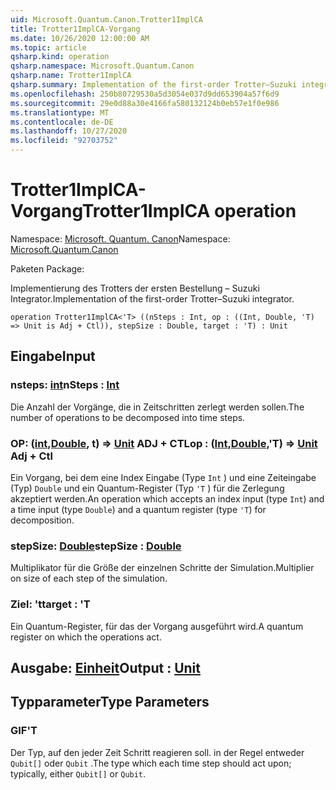 ```yaml
---
uid: Microsoft.Quantum.Canon.Trotter1ImplCA
title: Trotter1ImplCA-Vorgang
ms.date: 10/26/2020 12:00:00 AM
ms.topic: article
qsharp.kind: operation
qsharp.namespace: Microsoft.Quantum.Canon
qsharp.name: Trotter1ImplCA
qsharp.summary: Implementation of the first-order Trotter–Suzuki integrator.
ms.openlocfilehash: 250b80729530a5d3054e037d9dd653904a57f6d9
ms.sourcegitcommit: 29e0d88a30e4166fa580132124b0eb57e1f0e986
ms.translationtype: MT
ms.contentlocale: de-DE
ms.lasthandoff: 10/27/2020
ms.locfileid: "92703752"
---
```

# <a name="trotter1implca-operation"></a><span data-ttu-id="d8f34-102">Trotter1ImplCA-Vorgang</span><span class="sxs-lookup"><span data-stu-id="d8f34-102">Trotter1ImplCA operation</span></span>

<span data-ttu-id="d8f34-103">Namespace: [Microsoft. Quantum. Canon](xref:Microsoft.Quantum.Canon)</span><span class="sxs-lookup"><span data-stu-id="d8f34-103">Namespace: [Microsoft.Quantum.Canon](xref:Microsoft.Quantum.Canon)</span></span>

<span data-ttu-id="d8f34-104">Paketen [](https://nuget.org/packages/)</span><span class="sxs-lookup"><span data-stu-id="d8f34-104">Package: [](https://nuget.org/packages/)</span></span>


<span data-ttu-id="d8f34-105">Implementierung des Trotters der ersten Bestellung – Suzuki Integrator.</span><span class="sxs-lookup"><span data-stu-id="d8f34-105">Implementation of the first-order Trotter–Suzuki integrator.</span></span>

```qsharp
operation Trotter1ImplCA<'T> ((nSteps : Int, op : ((Int, Double, 'T) => Unit is Adj + Ctl)), stepSize : Double, target : 'T) : Unit
```


## <a name="input"></a><span data-ttu-id="d8f34-106">Eingabe</span><span class="sxs-lookup"><span data-stu-id="d8f34-106">Input</span></span>

### <a name="nsteps--int"></a><span data-ttu-id="d8f34-107">nsteps: [int](xref:microsoft.quantum.lang-ref.int)</span><span class="sxs-lookup"><span data-stu-id="d8f34-107">nSteps : [Int](xref:microsoft.quantum.lang-ref.int)</span></span>

<span data-ttu-id="d8f34-108">Die Anzahl der Vorgänge, die in Zeitschritten zerlegt werden sollen.</span><span class="sxs-lookup"><span data-stu-id="d8f34-108">The number of operations to be decomposed into time steps.</span></span>


### <a name="op--intdoublet--unit-adj--ctl"></a><span data-ttu-id="d8f34-109">OP: ([int](xref:microsoft.quantum.lang-ref.int),[Double](xref:microsoft.quantum.lang-ref.double), t) => [Unit](xref:microsoft.quantum.lang-ref.unit) ADJ + CTL</span><span class="sxs-lookup"><span data-stu-id="d8f34-109">op : ([Int](xref:microsoft.quantum.lang-ref.int),[Double](xref:microsoft.quantum.lang-ref.double),'T) => [Unit](xref:microsoft.quantum.lang-ref.unit) Adj + Ctl</span></span>

<span data-ttu-id="d8f34-110">Ein Vorgang, bei dem eine Index Eingabe (Type `Int` ) und eine Zeiteingabe (Typ) `Double` und ein Quantum-Register (Typ `'T` ) für die Zerlegung akzeptiert werden.</span><span class="sxs-lookup"><span data-stu-id="d8f34-110">An operation which accepts an index input (type `Int`) and a time input (type `Double`) and a quantum register (type `'T`) for decomposition.</span></span>


### <a name="stepsize--double"></a><span data-ttu-id="d8f34-111">stepSize: [Double](xref:microsoft.quantum.lang-ref.double)</span><span class="sxs-lookup"><span data-stu-id="d8f34-111">stepSize : [Double](xref:microsoft.quantum.lang-ref.double)</span></span>

<span data-ttu-id="d8f34-112">Multiplikator für die Größe der einzelnen Schritte der Simulation.</span><span class="sxs-lookup"><span data-stu-id="d8f34-112">Multiplier on size of each step of the simulation.</span></span>


### <a name="target--t"></a><span data-ttu-id="d8f34-113">Ziel: 't</span><span class="sxs-lookup"><span data-stu-id="d8f34-113">target : 'T</span></span>

<span data-ttu-id="d8f34-114">Ein Quantum-Register, für das der Vorgang ausgeführt wird.</span><span class="sxs-lookup"><span data-stu-id="d8f34-114">A quantum register on which the operations act.</span></span>



## <a name="output--unit"></a><span data-ttu-id="d8f34-115">Ausgabe: [Einheit](xref:microsoft.quantum.lang-ref.unit)</span><span class="sxs-lookup"><span data-stu-id="d8f34-115">Output : [Unit](xref:microsoft.quantum.lang-ref.unit)</span></span>



## <a name="type-parameters"></a><span data-ttu-id="d8f34-116">Typparameter</span><span class="sxs-lookup"><span data-stu-id="d8f34-116">Type Parameters</span></span>

### <a name="t"></a><span data-ttu-id="d8f34-117">GIF</span><span class="sxs-lookup"><span data-stu-id="d8f34-117">'T</span></span>

<span data-ttu-id="d8f34-118">Der Typ, auf den jeder Zeit Schritt reagieren soll. in der Regel entweder `Qubit[]` oder `Qubit` .</span><span class="sxs-lookup"><span data-stu-id="d8f34-118">The type which each time step should act upon; typically, either `Qubit[]` or `Qubit`.</span></span>